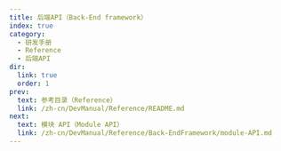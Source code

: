 ```yaml
---
title: 后端API（Back-End framework）
index: true
category:
  - 研发手册
  - Reference
  - 后端API
dir:
  link: true
  order: 1
prev:
  text: 参考目录（Reference）
  link: /zh-cn/DevManual/Reference/README.md
next:
  text: 模块 API（Module API）
  link: /zh-cn/DevManual/Reference/Back-EndFramework/module-API.md
---
```


